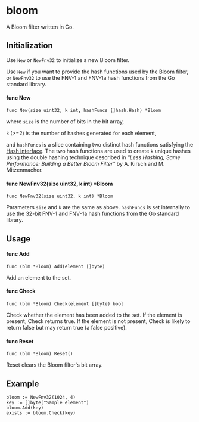 bloom
=====
A Bloom filter written in Go.

## Initialization

Use `New` or `NewFnv32` to initialize a new Bloom filter.

Use `New` if you want to provide the hash functions used by the Bloom filter, or `NewFnv32` to use the FNV-1 and FNV-1a hash functions from the Go standard library.

#### func New
`func New(size uint32, k int, hashFuncs []hash.Hash) *Bloom`

where `size` is the number of bits in the bit array,

`k` (>=2) is the number of hashes generated for each element,

and `hashFuncs` is a slice containing two distinct hash functions satisfying the [Hash interface](http://golang.org/pkg/hash/). The two hash functions are used to create `k` unique hashes using the double hashing technique described in *"Less Hashing, Same Performance: Building a Better Bloom Filter"* by A. Kirsch and M. Mitzenmacher.

#### func NewFnv32(size uint32, k int) *Bloom
`func NewFnv32(size uint32, k int) *Bloom`

Parameters `size` and `k` are the same as above. `hashFuncs` is set internally to use the 32-bit FNV-1 and FNV-1a hash functions from the Go standard library.

## Usage

#### func Add
`func (blm *Bloom) Add(element []byte)`

Add an element to the set.

#### func Check
`func (blm *Bloom) Check(element []byte) bool`

Check whether the element has been added to the set. If the element is present, Check returns true. If the element is not present, Check is likely to return false but may return true (a false positive).

#### func Reset
`func (blm *Bloom) Reset()`

Reset clears the Bloom filter's bit array.

## Example

    bloom := NewFnv32(1024, 4)
    key := []byte("Sample element")
    bloom.Add(key)
    exists := bloom.Check(key)